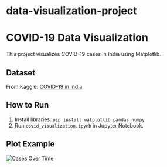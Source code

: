 # data-visualization-project
# COVID-19 Data Visualization
This project visualizes COVID-19 cases in India using Matplotlib.

## Dataset
From Kaggle: [COVID-19 in India](https://www.kaggle.com/datasets/sudalairajkumar/covid19-in-india)

## How to Run
1. Install libraries: `pip install matplotlib pandas numpy`
2. Run `covid_visualization.ipynb` in Jupyter Notebook.

## Plot Example
![Cases Over Time](plots/cases_over_time.png)
